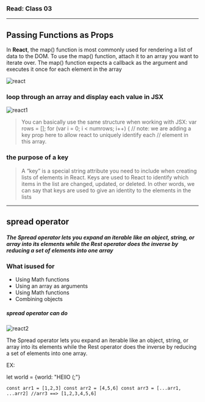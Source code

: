 ### Read: Class 03
-------------------------------------------------------------------------------------------------------------------------------

## Passing Functions as Props

In **React**, the map() function is most commonly used for rendering a list of data to the DOM. To use the map() function, attach it to an array you want to iterate over. The map() function expects a callback as the argument and executes it once for each element in the array

![react](https://d585tldpucybw.cloudfront.net/sfimages/default-source/blogs/templates/social/reactt-light_1200x628.png?sfvrsn=43eb5f2a_2)

###  loop through an array and display each value in JSX

![react1](https://encrypted-tbn0.gstatic.com/images?q=tbn:ANd9GcTDn4EUwnhxgiAal8TgZ-a8TzeaBKw7k21fl2sp4hI15mIij538gjWJoicZUaFrgdaUCcE&usqp=CAU)


> You can basically use the same structure when working with JSX: var rows = []; for (var i = 0; i < numrows; i++) { // note: we are adding a key prop here to allow react to uniquely identify each // element in this array.


### the purpose of a key

> A “key” is a special string attribute you need to include when creating lists of elements in React. Keys are used to React to identify which items in the list are changed, updated, or deleted. In other words, we can say that keys are used to give an identity to the elements in the lists
---------------------------------------------------------------------------------------------------------------

## spread operator

##### The Spread operator lets you expand an iterable like an object, string, or array into its elements while the Rest operator does the inverse by reducing a set of elements into one array

### What isused for
- Using Math functions
- Using an array as arguments
- Using Math functions
- Combining objects



##### spread operator can do

![react2](https://livecodestream.dev/post/how-to-use-the-spread-operator-in-javascript/featured_hu552373e3dd9cfa7192fd6d6eeac47a64_53660_680x0_resize_q75_box.jpg)

The Spread operator lets you expand an iterable like an object, string, or array into its elements while the Rest operator does the inverse by reducing a set of elements into one array.

EX:

let world = {world: "HEllO (;"}



`const arr1 = [1,2,3]
const arr2 = [4,5,6]
const arr3 = [...arr1, ...arr2] //arr3 ==> [1,2,3,4,5,6]`

